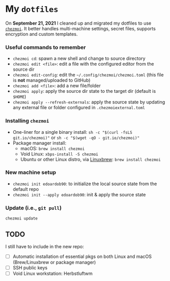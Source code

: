 # My `dotfiles`

On **September 21, 2021** I cleaned up and migrated my dotfiles to use [`chezmoi`](https://github.com/twpayne/chezmoi). It better handles multi-machine settings, secret files, supports encryption and custom templates.

### Useful commands to remember

- `chezmoi cd`: spawn a new shell and change to source directory
- `chezmoi edit <file>`: edit a file with the configured editor from the source dir
- `chezmoi edit-config`: edit the `~/.config/chezmoi/chezmoi.toml` (this file is **not** managed/uploaded to GitHub)
- `chezmoi add <file>`: add a new file/folder
- `chezmoi apply`: apply the source dir state to the target dir (default is `$HOME`)
- `chezmoi apply --refresh-externals`: apply the source state by updating any external file or folder configured in `.chezmoiexternal.toml`

### Installing `chezmoi`

- One-liner for a single binary install: `sh -c "$(curl -fsLS git.io/chezmoi)"` or `sh -c "$(wget -qO - git.io/chezmoi)"`
- Package manager install:
   - macOS: `brew install chezmoi`
   - Void Linux: `xbps-install -S chezmoi`
   - Ubuntu or other Linux distro, via [Linuxbrew](https://docs.brew.sh/Homebrew-on-Linux): `brew install chezmoi`

### New machine setup

- `chezmoi init edoardob90`: to initialize the local source state from the default repo
- `chezmoi init --apply edoardob90`: init & apply the source state

### Update (i.e., `git pull`)

`chezmoi update`

## TODO

I still have to include in the new repo:

- [ ] Automatic installation of essential pkgs on both Linux and macOS (Brew/Linuxbrew or package manager)
- [ ] SSH public keys
- [ ] Void Linux workstation: Herbstluftwm
